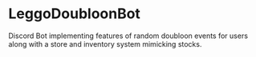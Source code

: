 # LeggoDoubloonBot
 Discord Bot implementing features of random doubloon events for users along with a store and inventory system mimicking stocks.
